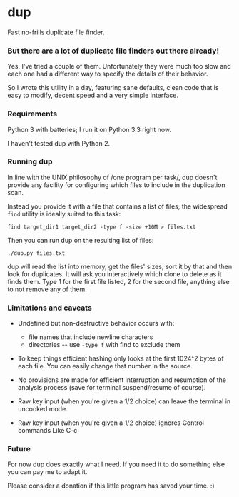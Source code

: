 dup
===

Fast no-frills duplicate file finder.

### But there are a lot of duplicate file finders out there already!

Yes, I've tried a couple of them. Unfortunately they were much too
slow and each one had a different way to specify the details of
their behavior.

So I wrote this utility in a day, featuring sane defaults, clean code
that is easy to modify, decent speed and a very simple interface.


### Requirements

Python 3 with batteries; I run it on Python 3.3 right now.

I haven't tested dup with Python 2.


### Running dup 

In line with the UNIX philosophy of /one program per task/, dup doesn't
provide any facility for configuring which files to include in the
duplication scan.

Instead you provide it with a file that contains a list of files; the
widespread `find` utility is ideally suited to this task:

    find target_dir1 target_dir2 -type f -size +10M > files.txt

Then you can run dup on the resulting list of files:

    ./dup.py files.txt

dup will read the list into memory, get the files' sizes, sort it by that
and then look for duplicates. It will ask you interactively which clone to
delete as it finds them. Type 1 for the first file listed, 2 for the second
file, anything else to not remove any of them.


### Limitations and caveats

* Undefined but non-destructive behavior occurs with:

    * file names that include newline characters
    * directories -- use `-type f` with find to exclude them

* To keep things efficient hashing only looks at the first 1024^2 bytes of
each file. You can easily change that number in the source.

* No provisions are made for efficient interruption and resumption of the
  analysis process (save for terminal suspend/resume of course).

* Raw key input (when you're given a 1/2 choice) can leave the terminal
  in uncooked mode.

* Raw key input (when you're given a 1/2 choice) ignores Control commands
  Like C-c 


### Future

For now dup does exactly what I need. If you need it to do something else
you can pay me to adapt it.

Please consider a donation if this little program has saved your time. :)

